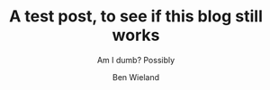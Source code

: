 ---
layout: post
title: A test post, to see if this blog still works
subtitle: Am I dumb? Possibly
author: Ben Wieland
tags: [college basketball]
---